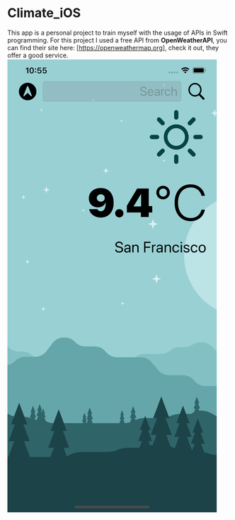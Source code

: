 # Climate_iOS
This app is a personal project to train myself with the usage of APIs in Swift programming.
For this project I used a free API from **OpenWeatherAPI**, you can find their site here: [https://openweathermap.org], check it out, they offer a good service.
![](images/MainView.png)
